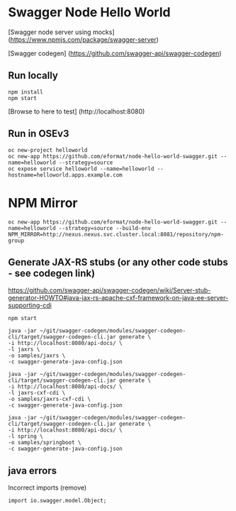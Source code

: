 # Swagger Node Hello World

[Swagger node server using mocks] (https://www.npmjs.com/package/swagger-server)

[Swagger codegen] (https://github.com/swagger-api/swagger-codegen)

## Run locally

    npm install
    npm start

[Browse to here to test] (http://localhost:8080)


## Run in OSEv3

    oc new-project helloworld
    oc new-app https://github.com/eformat/node-hello-world-swagger.git --name=helloworld --strategy=source
    oc expose service helloworld --name=helloworld --hostname=helloworld.apps.example.com


# NPM Mirror

```
oc new-app https://github.com/eformat/node-hello-world-swagger.git --name=helloworld --strategy=source --build-env NPM_MIRROR=http://nexus.nexus.svc.cluster.local:8081/repository/npm-group
```

## Generate JAX-RS stubs (or any other code stubs - see codegen link)

https://github.com/swagger-api/swagger-codegen/wiki/Server-stub-generator-HOWTO#java-jax-rs-apache-cxf-framework-on-java-ee-server-supporting-cdi

    npm start

    java -jar ~/git/swagger-codegen/modules/swagger-codegen-cli/target/swagger-codegen-cli.jar generate \
    -i http://localhost:8080/api-docs/ \
    -l jaxrs \
    -o samples/jaxrs \
    -c swagger-generate-java-config.json

    java -jar ~/git/swagger-codegen/modules/swagger-codegen-cli/target/swagger-codegen-cli.jar generate \
    -i http://localhost:8080/api-docs/ \
    -l jaxrs-cxf-cdi \
    -o samples/jaxrs-cxf-cdi \
    -c swagger-generate-java-config.json

    java -jar ~/git/swagger-codegen/modules/swagger-codegen-cli/target/swagger-codegen-cli.jar generate \
    -i http://localhost:8080/api-docs/ \
    -l spring \
    -o samples/springboot \
    -c swagger-generate-java-config.json


## java errors

Incorrect imports (remove)

    import io.swagger.model.Object;